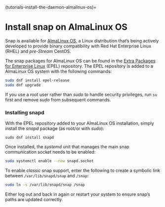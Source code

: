 (tutorials-install-the-daemon-almalinux-os)=
# Install snap on AlmaLinux OS

Snap is available for [AlmaLinux OS](https://almalinux.org/), a Linux distribution that’s being actively developed to provide binary compatibility with Red Hat Enterprise Linux (RHEL) and 
_pre-Stream_ CentOS.

The snap packages for AlmaLinux OS can be found in the [Extra Packages for Enterprise Linux](https://fedoraproject.org/wiki/EPEL) (EPEL) repository.  The EPEL repository is added to a AlmaLinux OS system with the following commands:

```bash
sudo dnf install epel-release
sudo dnf upgrade
```

If you use a root user rather than _sudo_ to handle security privileges, run `su` first and remove _sudo_ from subsequent commands.

### Installing snapd

With the EPEL repository added to your AlmaLinux OS installation, simply install the *snapd* package (as root/or with _sudo_):

```no-highlight
sudo dnf install snapd
```

Once installed, the *systemd* unit that manages the main snap communication socket needs to be enabled:

```bash
sudo systemctl enable --now snapd.socket
```

To enable *classic* snap support, enter the following to create a symbolic link between `/var/lib/snapd/snap` and `/snap`:

```bash
sudo ln -s /var/lib/snapd/snap /snap
```

Either log out and back in again or restart your system to ensure snap’s paths are updated correctly.
